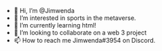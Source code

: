 - 👋 Hi, I’m @Jimwenda
- 👀 I’m interested in sports in the metaverse. 
- 🌱 I’m currently learning html! 
- 💞️ I’m looking to collaborate on a web 3 project 
- 📫 How to reach me Jimwenda#3954 on Discord. 
